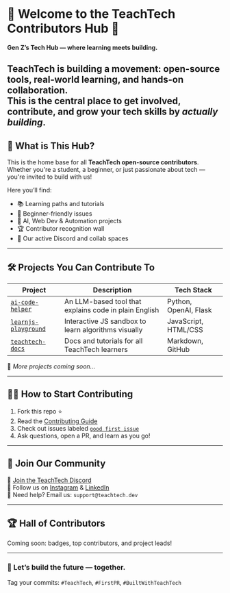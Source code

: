# 👋 Welcome to the TeachTech Contributors Hub 🚀  
**Gen Z’s Tech Hub — where learning meets building.**

TeachTech is building a movement: open-source tools, real-world learning, and hands-on collaboration.  
This is the central place to get involved, contribute, and grow your tech skills by *actually building*.
---
## 🌟 What is This Hub?

This is the home base for all **TeachTech open-source contributors**.  
Whether you're a student, a beginner, or just passionate about tech — you're invited to build with us!

Here you’ll find:
- 📚 Learning paths and tutorials
- 🔧 Beginner-friendly issues
- 🧠 AI, Web Dev & Automation projects
- 🏆 Contributor recognition wall
- 💬 Our active Discord and collab spaces

---

## 🛠 Projects You Can Contribute To

| Project | Description | Tech Stack |
|--------|-------------|------------|
| [`ai-code-helper`](https://github.com/teachtechdev/ai-code-helper) | An LLM-based tool that explains code in plain English | Python, OpenAI, Flask |
| [`learnjs-playground`](https://github.com/teachtechdev/learnjs-playground) | Interactive JS sandbox to learn algorithms visually | JavaScript, HTML/CSS |
| [`teachtech-docs`](https://github.com/teachtechdev/teachtech-docs) | Docs and tutorials for all TeachTech learners | Markdown, GitHub |

🔗 *More projects coming soon…*

---

## 🧑‍💻 How to Start Contributing

1. Fork this repo ⭐  
2. Read the [Contributing Guide](CONTRIBUTING.md)  
3. Check out issues labeled [`good first issue`](https://github.com/teachtech-org/teachtech-contributors-hub/issues?q=is%3Aissue+is%3Aopen+label%3A%22good+first+issue%22)  
4. Ask questions, open a PR, and learn as you go!

---

## 💬 Join Our Community

📢 [Join the TeachTech Discord](https://discord.gg/qP8tCYpxtj)  
📸 Follow us on [Instagram](https://www.instagram.com/teachtechdev/) & [LinkedIn](https://linkedin.com/company/teachtech)  
📧 Need help? Email us: `support@teachtech.dev`

---

## 🏆 Hall of Contributors

Coming soon: badges, top contributors, and project leads!

---

### 🚀 Let’s build the future — together.  
Tag your commits: `#TeachTech`, `#FirstPR`, `#BuiltWithTeachTech`
